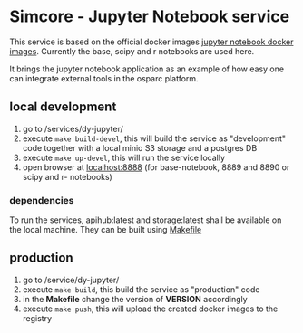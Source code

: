 # Simcore - Jupyter Notebook service

This service is based on the official docker images [jupyter notebook docker images](https://jupyter-docker-stacks.readthedocs.io/en/latest/using/selecting.html#jupyter-base-notebook).
Currently the base, scipy and r notebooks are used here.

It brings the jupyter notebook application as an example of how easy one can integrate external tools in the osparc platform.

## local development

1. go to /services/dy-jupyter/
2. execute `make build-devel`, this will build the service as "development" code together with a local minio S3 storage and a postgres DB
3. execute `make up-devel`, this will run the service locally
4. open browser at [localhost:8888](localhost:8888) (for base-notebook, 8889 and 8890 or scipy and r- notebooks)

### dependencies

To run the services, apihub:latest and storage:latest shall be available on the local machine. They can be built using [Makefile](Makefile)

## production

1. go to /service/dy-jupyter/
2. execute `make build`, this build the service as "production" code
3. in the __Makefile__ change the version of __VERSION__ accordingly
4. execute `make push`, this will upload the created docker images to the registry
